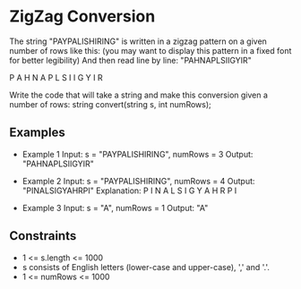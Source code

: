 # ZigZag Conversion

The string "PAYPALISHIRING" is written in a zigzag pattern on a given number of rows like this: (you may want to display this pattern in a fixed font for better legibility)
And then read line by line: "PAHNAPLSIIGYIR"

P   A   H   N
A P L S I I G
Y   I   R

Write the code that will take a string and make this conversion given a number of rows:
  string convert(string s, int numRows);
  
  
## Examples

* Example 1
Input: s = "PAYPALISHIRING", numRows = 3
Output: "PAHNAPLSIIGYIR"

* Example 2
Input: s = "PAYPALISHIRING", numRows = 4
Output: "PINALSIGYAHRPI"
Explanation:
P     I    N
A   L S  I G
Y A   H R
P     I

* Example 3
Input: s = "A", numRows = 1
Output: "A"

## Constraints
* 1 <= s.length <= 1000
* s consists of English letters (lower-case and upper-case), ',' and '.'.
* 1 <= numRows <= 1000
